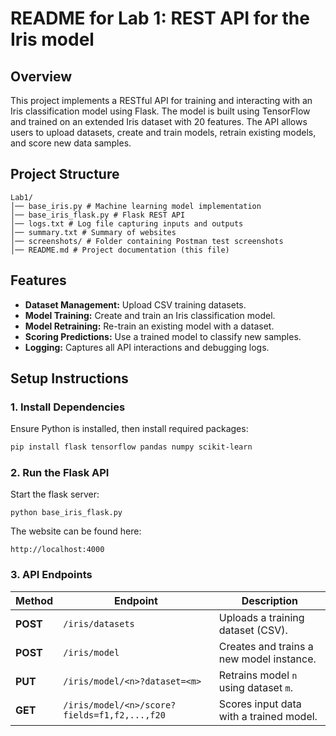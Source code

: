 # README for Lab 1: REST API for the Iris model
## Overview  
This project implements a RESTful API for training and interacting with an Iris classification model using Flask. The model is built using TensorFlow and trained on an extended Iris dataset with 20 features. The API allows users to upload datasets, create and train models, retrain existing models, and score new data samples.  
## Project Structure  
```
Lab1/
│── base_iris.py # Machine learning model implementation
│── base_iris_flask.py # Flask REST API
│── logs.txt # Log file capturing inputs and outputs
│── summary.txt # Summary of websites
│── screenshots/ # Folder containing Postman test screenshots
│── README.md # Project documentation (this file)
```
## Features  
- **Dataset Management:** Upload CSV training datasets.  
- **Model Training:** Create and train an Iris classification model.  
- **Model Retraining:** Re-train an existing model with a dataset.  
- **Scoring Predictions:** Use a trained model to classify new samples.  
- **Logging:** Captures all API interactions and debugging logs.  

## Setup Instructions  
### **1️. Install Dependencies**  
Ensure Python is installed, then install required packages:  
```bash
pip install flask tensorflow pandas numpy scikit-learn
```
### **2. Run the Flask API**  
Start the flask server:
```
python base_iris_flask.py
```
The website can be found here:
```
http://localhost:4000
```
### **3. API Endpoints** 
| **Method** | **Endpoint** | **Description** |
|------------|-------------|----------------|
| **POST** | `/iris/datasets` | Uploads a training dataset (CSV). |
| **POST** | `/iris/model` | Creates and trains a new model instance. |
| **PUT** | `/iris/model/<n>?dataset=<m>` | Retrains model `n` using dataset `m`. |
| **GET** | `/iris/model/<n>/score?fields=f1,f2,...,f20` | Scores input data with a trained model. |
